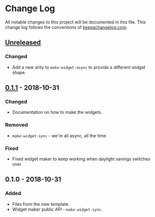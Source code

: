 # Change Log
All notable changes to this project will be documented in this file. This change log follows the conventions of [keepachangelog.com](http://keepachangelog.com/).

## [Unreleased]
### Changed
- Add a new arity to `make-widget-async` to provide a different widget shape.

## [0.1.1] - 2018-10-31
### Changed
- Documentation on how to make the widgets.

### Removed
- `make-widget-sync` - we're all async, all the time.

### Fixed
- Fixed widget maker to keep working when daylight savings switches over.

## 0.1.0 - 2018-10-31
### Added
- Files from the new template.
- Widget maker public API - `make-widget-sync`.

[Unreleased]: https://github.com/your-name/solution/compare/0.1.1...HEAD
[0.1.1]: https://github.com/your-name/solution/compare/0.1.0...0.1.1
